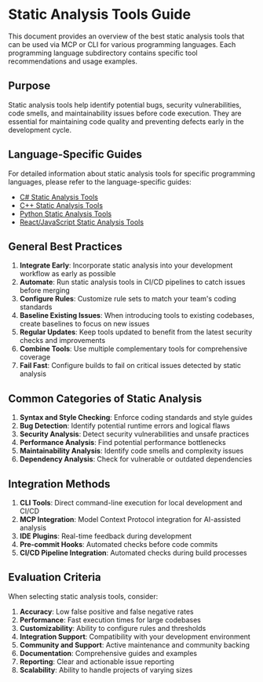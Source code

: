 # Static Analysis Tools Guide

This document provides an overview of the best static analysis tools that can be used via MCP or CLI for various programming languages. Each programming language subdirectory contains specific tool recommendations and usage examples.

## Purpose

Static analysis tools help identify potential bugs, security vulnerabilities, code smells, and maintainability issues before code execution. They are essential for maintaining code quality and preventing defects early in the development cycle.

## Language-Specific Guides

For detailed information about static analysis tools for specific programming languages, please refer to the language-specific guides:

- [C# Static Analysis Tools](./C#/STATICANALYSIS.MD)
- [C++ Static Analysis Tools](./C++/STATICANALYSIS.MD)
- [Python Static Analysis Tools](./Python/STATICANALYSIS.MD)
- [React/JavaScript Static Analysis Tools](./React/STATICANALYSIS.MD)

## General Best Practices

1. **Integrate Early**: Incorporate static analysis into your development workflow as early as possible
2. **Automate**: Run static analysis tools in CI/CD pipelines to catch issues before merging
3. **Configure Rules**: Customize rule sets to match your team's coding standards
4. **Baseline Existing Issues**: When introducing tools to existing codebases, create baselines to focus on new issues
5. **Regular Updates**: Keep tools updated to benefit from the latest security checks and improvements
6. **Combine Tools**: Use multiple complementary tools for comprehensive coverage
7. **Fail Fast**: Configure builds to fail on critical issues detected by static analysis

## Common Categories of Static Analysis

1. **Syntax and Style Checking**: Enforce coding standards and style guides
2. **Bug Detection**: Identify potential runtime errors and logical flaws
3. **Security Analysis**: Detect security vulnerabilities and unsafe practices
4. **Performance Analysis**: Find potential performance bottlenecks
5. **Maintainability Analysis**: Identify code smells and complexity issues
6. **Dependency Analysis**: Check for vulnerable or outdated dependencies

## Integration Methods

1. **CLI Tools**: Direct command-line execution for local development and CI/CD
2. **MCP Integration**: Model Context Protocol integration for AI-assisted analysis
3. **IDE Plugins**: Real-time feedback during development
4. **Pre-commit Hooks**: Automated checks before code commits
5. **CI/CD Pipeline Integration**: Automated checks during build processes

## Evaluation Criteria

When selecting static analysis tools, consider:

1. **Accuracy**: Low false positive and false negative rates
2. **Performance**: Fast execution times for large codebases
3. **Customizability**: Ability to configure rules and thresholds
4. **Integration Support**: Compatibility with your development environment
5. **Community and Support**: Active maintenance and community backing
6. **Documentation**: Comprehensive guides and examples
7. **Reporting**: Clear and actionable issue reporting
8. **Scalability**: Ability to handle projects of varying sizes